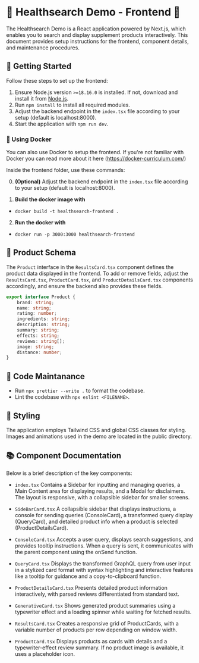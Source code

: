 # 🎨 Healthsearch Demo - Frontend 🎨

The Healthsearch Demo is a React application powered by Next.js, which enables you to search and display supplement products interactively. This document provides setup instructions for the frontend, component details, and maintenance procedures.

## 🚀 Getting Started

Follow these steps to set up the frontend:

1. Ensure Node.js version `>=18.16.0` is installed. If not, download and install it from [Node.js](https://nodejs.org/).
2. Run `npm install` to install all required modules.
3. Adjust the backend endpoint in the `index.tsx` file according to your setup (default is localhost:8000).
4. Start the application with `npm run dev`.

### 🐳 Using Docker

You can also use Docker to setup the frontend. If you're not familiar with Docker you can read more about it here (https://docker-curriculum.com/)

Inside the frontend folder, use these commands:

0. **(Optional)** Adjust the backend endpoint in the `index.tsx` file according to your setup (default is localhost:8000).

1. **Build the docker image with**
-  `docker build -t healthsearch-frontend .`

2. **Run the docker with**
- `docker run -p 3000:3000 healthsearch-frontend`

## 🔗 Product Schema

The `Product` interface in the `ResultsCard.tsx` component defines the product data displayed in the frontend. To add or remove fields, adjust the `ResultsCard.tsx`, `ProductCard.tsx`, and `ProductDetailsCard.tsx` components accordingly, and ensure the backend also provides these fields.

```ts
export interface Product {
    brand: string;
    name: string;
    rating: number;
    ingredients: string;
    description: string;
    summary: string;
    effects: string;
    reviews: string[];
    image: string;
    distance: number;
}
```

## 🔗 Code Maintanance

- Run `npx prettier --write .` to format the codebase.
- Lint the codebase with `npx eslint <FILENAME>`.

## 🎨 Styling

The application employs Tailwind CSS and global CSS classes for styling. Images and animations used in the demo are located in the public directory.

## 📚 Component Documentation

Below is a brief description of the key components:

- `index.tsx`
Contains a Sidebar for inputting and managing queries, a Main Content area for displaying results, and a Modal for disclaimers. The layout is responsive, with a collapsible sidebar for smaller screens.

- `SideBarCard.tsx`
A collapsible sidebar that displays instructions, a console for sending queries (ConsoleCard), a transformed query display (QueryCard), and detailed product info when a product is selected (ProductDetailsCard).

- `ConsoleCard.tsx`
Accepts a user query, displays search suggestions, and provides tooltip instructions. When a query is sent, it communicates with the parent component using the onSend function.

- `QueryCard.tsx`
Displays the transformed GraphQL query from user input in a stylized card format with syntax highlighting and interactive features like a tooltip for guidance and a copy-to-clipboard function.

- `ProductDetailsCard.tsx`
Presents detailed product information interactively, with parsed reviews differentiated from standard text.

- `GenerativeCard.tsx`
Shows generated product summaries using a typewriter effect and a loading spinner while waiting for fetched results.

- `ResultsCard.tsx`
Creates a responsive grid of ProductCards, with a variable number of products per row depending on window width.

- `ProductCard.tsx`
Displays products as cards with details and a typewriter-effect review summary. If no product image is available, it uses a placeholder icon.